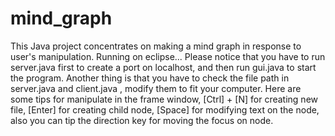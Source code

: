 # mind_graph
This Java project concentrates on making a mind graph in response to user's manipulation.
Running on eclipse...
Please notice that you have to run server.java first to create a port on localhost, and then run gui.java to start the program.
Another thing is that you have to check the file path in server.java and client.java , modify them to fit your computer.
Here are some tips for manipulate in the frame window, [Ctrl] + [N] for creating new file, [Enter] for creating child node, [Space] for modifying text on the node, also you can tip the direction key for moving the focus on node.
